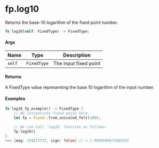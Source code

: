 # fp.log10

Returns the base-10 logarithm of the fixed point number.

```rust
fn log10(self: FixedType) -> FixedType;
```

#### Args

| Name   | Type        | Description           |
| ------ | ----------- | --------------------- |
| `self` | `FixedType` | The input fixed point |

#### Returns

A FixedType value representing the base 10 logarithm of the input number.

#### Examples

```rust
fn log10_fp_example() -> FixedType {
    // We instantiate fixed point here.
    let fp = Fixed::from_unscaled_felt(100);
    
    // We can call `log10` function as follows.
    fp.log10()
}
>>> {mag: 134217717, sign: false} // = 1.9999999873985543
```

